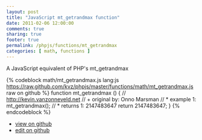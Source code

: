 ```yaml
---
layout: post
title: "JavaScript mt_getrandmax function"
date: 2011-02-06 12:00:00
comments: true
sharing: true
footer: true
permalink: /phpjs/functions/mt_getrandmax
categories: [ math, functions ]
---
```

A JavaScript equivalent of PHP's mt_getrandmax
<!-- more -->
{% codeblock math/mt_getrandmax.js lang:js https://raw.github.com/kvz/phpjs/master/functions/math/mt_getrandmax.js raw on github %}
function mt_getrandmax () {
    // http://kevin.vanzonneveld.net
    // +   original by: Onno Marsman
    // *     example 1: mt_getrandmax();
    // *     returns 1: 2147483647
    return 2147483647;
}
{% endcodeblock %}
<ul>
 <li><a href="https://github.com/kvz/phpjs/blob/master/functions/math/mt_getrandmax.js">view on github</a></li>
 <li><a href="https://github.com/kvz/phpjs/edit/master/functions/math/mt_getrandmax.js">edit on github</a></li>
</ul>
